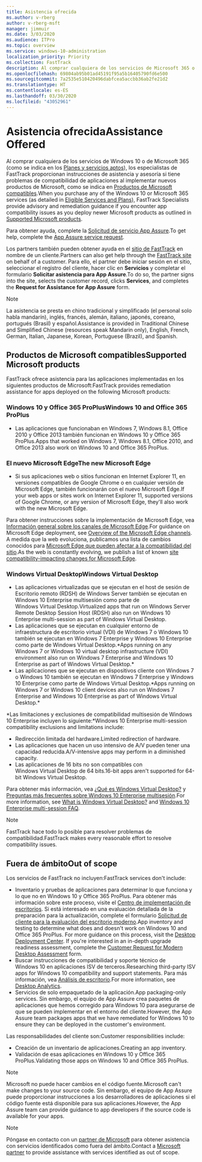 ```yaml
---
title: Asistencia ofrecida
ms.author: v-rberg
author: v-rberg-msft
manager: jimmuir
ms.date: 3/03/2020
ms.audience: ITPro
ms.topic: overview
ms.service: windows-10-administration
localization_priority: Priority
ms.collection: FastTrack
description: Al comprar cualquiera de los servicios de Microsoft 365 o de Windows 10, los especialistas de FastTrack le proporcionarán ayuda con el asesoramiento y la corrección para implementar en Windows 10 y Office 365 ProPlus y mantenerse al día sin costo adicional (con una suscripción válida).
ms.openlocfilehash: 69804ab95b01ad45191f95a5b16405790fd6e500
ms.sourcegitcommit: 7a2535e510420496dabfcea5accbb36ab2fe21d2
ms.translationtype: HT
ms.contentlocale: es-ES
ms.lasthandoff: 03/30/2020
ms.locfileid: "43052961"
---
```

# <a name="assistance-offered"></a><span data-ttu-id="104ca-103">Asistencia ofrecida</span><span class="sxs-lookup"><span data-stu-id="104ca-103">Assistance Offered</span></span>  

<span data-ttu-id="104ca-104">Al comprar cualquiera de los servicios de Windows 10 o de Microsoft 365 (como se indica en los [Planes y servicios aptos](M365-eligible-services-and-plans.md)), los especialistas de FastTrack proporcionan instrucciones de asistencia y asesoría si tiene problemas de compatibilidad de aplicaciones al implementar nuevos productos de Microsoft, como se indica en [Productos de Microsoft compatibles](#supported-microsoft-products).</span><span class="sxs-lookup"><span data-stu-id="104ca-104">When you purchase any of the Windows 10 or Microsoft 365 services (as detailed in [Eligible Services and Plans](M365-eligible-services-and-plans.md)), FastTrack Specialists provide advisory and remediation guidance if you encounter app compatibility issues as you deploy newer Microsoft products as outlined in [Supported Microsoft products](#supported-microsoft-products).</span></span>

<span data-ttu-id="104ca-105">Para obtener ayuda, complete la [Solicitud de servicio App Assure](https://go.microsoft.com/fwlink/?linkid=2022721).</span><span class="sxs-lookup"><span data-stu-id="104ca-105">To get help, complete the [App Assure service request](https://go.microsoft.com/fwlink/?linkid=2022721).</span></span>

<span data-ttu-id="104ca-106">Los partners también pueden obtener ayuda en el [sitio de FastTrack](https://go.microsoft.com/fwlink/?linkid=780698) en nombre de un cliente.</span><span class="sxs-lookup"><span data-stu-id="104ca-106">Partners can also get help through the [FastTrack site](https://go.microsoft.com/fwlink/?linkid=780698) on behalf of a customer.</span></span> <span data-ttu-id="104ca-107">Para ello, el partner debe iniciar sesión en el sitio, seleccionar el registro del cliente, hacer clic en **Servicios** y completar el formulario **Solicitar asistencia para App Assure**.</span><span class="sxs-lookup"><span data-stu-id="104ca-107">To do so, the partner signs into the site, selects the customer record, clicks **Services**, and completes the **Request for Assistance for App Assure** form.</span></span>

> [!NOTE]
> <span data-ttu-id="104ca-108">La asistencia se presta en chino tradicional y simplificado (el personal solo habla mandarín), inglés, francés, alemán, italiano, japonés, coreano, portugués (Brasil) y español.</span><span class="sxs-lookup"><span data-stu-id="104ca-108">Assistance is provided in Traditional Chinese and Simplified Chinese (resources speak Mandarin only), English, French, German, Italian, Japanese, Korean, Portuguese (Brazil), and Spanish.</span></span> 

## <a name="supported-microsoft-products"></a><span data-ttu-id="104ca-109">Productos de Microsoft compatibles</span><span class="sxs-lookup"><span data-stu-id="104ca-109">Supported Microsoft products</span></span>

<span data-ttu-id="104ca-110">FastTrack ofrece asistencia para las aplicaciones implementadas en los siguientes productos de Microsoft:</span><span class="sxs-lookup"><span data-stu-id="104ca-110">FastTrack provides remediation assistance for apps deployed on the following Microsoft products:</span></span>

### <a name="windows-10-and-office-365-proplus"></a><span data-ttu-id="104ca-111">Windows 10 y Office 365 ProPlus</span><span class="sxs-lookup"><span data-stu-id="104ca-111">Windows 10 and Office 365 ProPlus</span></span>

- <span data-ttu-id="104ca-112">Las aplicaciones que funcionaban en Windows 7, Windows 8.1, Office 2010 y Office 2013 también funcionan en Windows 10 y Office 365 ProPlus.</span><span class="sxs-lookup"><span data-stu-id="104ca-112">Apps that worked on Windows 7, Windows 8.1, Office 2010, and Office 2013 also work on Windows 10 and Office 365 ProPlus.</span></span>

### <a name="the-new-microsoft-edge"></a><span data-ttu-id="104ca-113">El nuevo Microsoft Edge</span><span class="sxs-lookup"><span data-stu-id="104ca-113">The new Microsoft Edge</span></span>

- <span data-ttu-id="104ca-114">Si sus aplicaciones web o sitios funcionan en Internet Explorer 11, en versiones compatibles de Google Chrome o en cualquier versión de Microsoft Edge, también funcionarán con el nuevo Microsoft Edge.</span><span class="sxs-lookup"><span data-stu-id="104ca-114">If your web apps or sites work on Internet Explorer 11, supported versions of Google Chrome, or any version of Microsoft Edge, they'll also work with the new Microsoft Edge.</span></span>

<span data-ttu-id="104ca-115">Para obtener instrucciones sobre la implementación de Microsoft Edge, vea [Información general sobre los canales de Microsoft Edge](https://docs.microsoft.com/DeployEdge/microsoft-edge-channels).</span><span class="sxs-lookup"><span data-stu-id="104ca-115">For guidance on Microsoft Edge deployment, see [Overview of the Microsoft Edge channels](https://docs.microsoft.com/DeployEdge/microsoft-edge-channels).</span></span> <span data-ttu-id="104ca-116">A medida que la web evoluciona, publicamos una lista de cambios conocidos para [Microsoft Edge que pueden afectar a la compatibilidad del sitio](https://docs.microsoft.com/microsoft-edge/web-platform/site-impacting-changes).</span><span class="sxs-lookup"><span data-stu-id="104ca-116">As the web is constantly evolving, we publish a list of known [site compatibility-impacting changes for Microsoft Edge](https://docs.microsoft.com/microsoft-edge/web-platform/site-impacting-changes).</span></span>

### <a name="windows-virtual-desktop"></a><span data-ttu-id="104ca-117">Windows Virtual Desktop</span><span class="sxs-lookup"><span data-stu-id="104ca-117">Windows Virtual Desktop</span></span>

- <span data-ttu-id="104ca-118">Las aplicaciones virtualizadas que se ejecutan en el host de sesión de Escritorio remoto (RDSH) de Windows Server también se ejecutan en Windows 10 Enterprise multisesión como parte de Windows Virtual Desktop.</span><span class="sxs-lookup"><span data-stu-id="104ca-118">Virtualized apps that run on Windows Server Remote Desktop Session Host (RDSH) also run on Windows 10 Enterprise multi-session as part of Windows Virtual Desktop.</span></span>
- <span data-ttu-id="104ca-119">Las aplicaciones que se ejecutan en cualquier entorno de infraestructura de escritorio virtual (VDI) de Windows 7 o Windows 10 también se ejecutan en Windows 7 Enterprise y Windows 10 Enterprise como parte de Windows Virtual Desktop.\*</span><span class="sxs-lookup"><span data-stu-id="104ca-119">Apps running on any Windows 7 or Windows 10 virtual desktop infrastructure (VDI) environment also run on Windows 7 Enterprise and Windows 10 Enterprise as part of Windows Virtual Desktop.\*</span></span>
- <span data-ttu-id="104ca-120">Las aplicaciones que se ejecutan en dispositivos cliente con Windows 7 o Windows 10 también se ejecutan en Windows 7 Enterprise y Windows 10 Enterprise como parte de Windows Virtual Desktop.\*</span><span class="sxs-lookup"><span data-stu-id="104ca-120">Apps running on Windows 7 or Windows 10 client devices also run on Windows 7 Enterprise and Windows 10 Enterprise as part of Windows Virtual Desktop.\*</span></span>

<span data-ttu-id="104ca-121">\*Las limitaciones y exclusiones de compatibilidad multisesión de Windows 10 Enterprise incluyen lo siguiente:</span><span class="sxs-lookup"><span data-stu-id="104ca-121">\*Windows 10 Enterprise multi-session compatibility exclusions and limitations include:</span></span>
- <span data-ttu-id="104ca-122">Redirección limitada del hardware.</span><span class="sxs-lookup"><span data-stu-id="104ca-122">Limited redirection of hardware.</span></span>
- <span data-ttu-id="104ca-123">Las aplicaciones que hacen un uso intensivo de A/V pueden tener una capacidad reducida.</span><span class="sxs-lookup"><span data-stu-id="104ca-123">A/V-intensive apps may perform in a diminished capacity.</span></span>
- <span data-ttu-id="104ca-124">Las aplicaciones de 16 bits no son compatibles con Windows Virtual Desktop de 64 bits.</span><span class="sxs-lookup"><span data-stu-id="104ca-124">16-bit apps aren't supported for 64-bit Windows Virtual Desktop.</span></span>

<span data-ttu-id="104ca-125">Para obtener más información, vea [¿Qué es Windows Virtual Desktop?](https://docs.microsoft.com/azure/virtual-desktop/overview) y [Preguntas más frecuentes sobre Windows 10 Enterprise multisesión](https://docs.microsoft.com/azure/virtual-desktop/windows-10-multisession-faq).</span><span class="sxs-lookup"><span data-stu-id="104ca-125">For more information, see [What is Windows Virtual Desktop?](https://docs.microsoft.com/azure/virtual-desktop/overview) and [Windows 10 Enterprise multi-session FAQ](https://docs.microsoft.com/azure/virtual-desktop/windows-10-multisession-faq).</span></span>

> [!NOTE]
> <span data-ttu-id="104ca-126">FastTrack hace todo lo posible para resolver problemas de compatibilidad.</span><span class="sxs-lookup"><span data-stu-id="104ca-126">FastTrack makes every reasonable effort to resolve compatibility issues.</span></span> 

## <a name="out-of-scope"></a><span data-ttu-id="104ca-127">Fuera de ámbito</span><span class="sxs-lookup"><span data-stu-id="104ca-127">Out of scope</span></span>

<span data-ttu-id="104ca-128">Los servicios de FastTrack no incluyen:</span><span class="sxs-lookup"><span data-stu-id="104ca-128">FastTrack services don't include:</span></span>
- <span data-ttu-id="104ca-p103">Inventario y pruebas de aplicaciones para determinar lo que funciona y lo que no en Windows 10 y Office 365 ProPlus. Para obtener más información sobre este proceso, visite el [Centro de implementación de escritorios](https://go.microsoft.com/fwlink/?linkid=2080140). Si está interesado en una evaluación detallada de la preparación para la actualización, complete el formulario [Solicitud de cliente para la evaluación del escritorio moderno](https://go.microsoft.com/fwlink/?linkid=2053818).</span><span class="sxs-lookup"><span data-stu-id="104ca-p103">App inventory and testing to determine what does and doesn't work on Windows 10 and Office 365 ProPlus. For more guidance on this process, visit the [Desktop Deployment Center](https://go.microsoft.com/fwlink/?linkid=2080140). If you're interested in an in-depth upgrade readiness assessment, complete the [Customer Request for Modern Desktop Assessment](https://go.microsoft.com/fwlink/?linkid=2053818) form.</span></span>
- <span data-ttu-id="104ca-132">Buscar instrucciones de compatibilidad y soporte técnico de Windows 10 en aplicaciones ISV de terceros.</span><span class="sxs-lookup"><span data-stu-id="104ca-132">Researching third-party ISV apps for Windows 10 compatibility and support statements.</span></span> <span data-ttu-id="104ca-133">Para más información, vea [Análisis de escritorio](https://docs.microsoft.com/sccm/desktop-analytics/overview).</span><span class="sxs-lookup"><span data-stu-id="104ca-133">For more information, see [Desktop Analytics](https://docs.microsoft.com/sccm/desktop-analytics/overview).</span></span>
- <span data-ttu-id="104ca-134">Servicios de solo empaquetado de la aplicación.</span><span class="sxs-lookup"><span data-stu-id="104ca-134">App packaging-only services.</span></span> <span data-ttu-id="104ca-135">Sin embargo, el equipo de App Assure crea paquetes de aplicaciones que hemos corregido para Windows 10 para asegurarse de que se pueden implementar en el entorno del cliente.</span><span class="sxs-lookup"><span data-stu-id="104ca-135">However, the App Assure team packages apps that we have remediated for Windows 10 to ensure they can be deployed in the customer's environment.</span></span>

<span data-ttu-id="104ca-136">Las responsabilidades del cliente son:</span><span class="sxs-lookup"><span data-stu-id="104ca-136">Customer responsibilities include:</span></span>
- <span data-ttu-id="104ca-137">Creación de un inventario de aplicaciones.</span><span class="sxs-lookup"><span data-stu-id="104ca-137">Creating an app inventory.</span></span>
- <span data-ttu-id="104ca-138">Validación de esas aplicaciones en Windows 10 y Office 365 ProPlus.</span><span class="sxs-lookup"><span data-stu-id="104ca-138">Validating those apps on Windows 10 and Office 365 ProPlus.</span></span>

> [!NOTE]
> <span data-ttu-id="104ca-139">Microsoft no puede hacer cambios en el código fuente.</span><span class="sxs-lookup"><span data-stu-id="104ca-139">Microsoft can't make changes to your source code.</span></span> <span data-ttu-id="104ca-140">Sin embargo, el equipo de App Assure puede proporcionar instrucciones a los desarrolladores de aplicaciones si el código fuente está disponible para sus aplicaciones.</span><span class="sxs-lookup"><span data-stu-id="104ca-140">However, the App Assure team can provide guidance to app developers if the source code is available for your apps.</span></span>

> [!NOTE]
> <span data-ttu-id="104ca-141">Póngase en contacto con un [partner de Microsoft](https://go.microsoft.com/fwlink/?linkid=2080150) para obtener asistencia con servicios identificados como fuera del ámbito.</span><span class="sxs-lookup"><span data-stu-id="104ca-141">Contact a [Microsoft partner](https://go.microsoft.com/fwlink/?linkid=2080150) to provide assistance with services identified as out of scope.</span></span>


